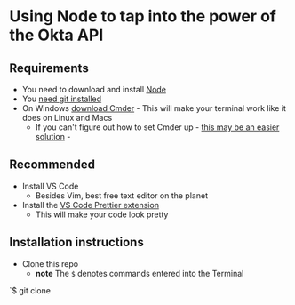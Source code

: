 # Using Node to tap into the power of the Okta API
## Requirements
* You need to download and install [Node](https://nodejs.org/en/)
* You [need git installed](https://git-scm.com/book/en/v2/Getting-Started-Installing-Git)
* On Windows [download Cmder](https://cmder.net/) - This will make your terminal work like it does on Linux and Macs
  - If you can't figure out how to set Cmder up - [this may be an easier solution](https://git-scm.com/book/en/v2/Getting-Started-The-Command-Line) -

## Recommended
* Install VS Code
  - Besides Vim, best free text editor on the planet
* Install the [VS Code Prettier extension](https://marketplace.visualstudio.com/items?itemName=esbenp.prettier-vscode)
  - This will make your code look pretty

## Installation instructions
* Clone this repo
  - **note** The `$` denotes commands entered into the Terminal

`$ git clone
